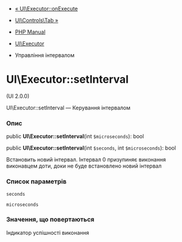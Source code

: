 - [« UI\Executor::onExecute](ui-executor.onexecute.md)
- [UI\Controls\Tab »](class.ui-controls-tab.md)

- [PHP Manual](index.md)
- [UI\Executor](class.ui-executor.md)
- Управління інтервалом

# UI\Executor::setInterval

(UI 2.0.0)

UI\Executor::setInterval — Керування інтервалом

### Опис

public **UI\Executor::setInterval**(int `$microseconds`): bool

public **UI\Executor::setInterval**(int `$seconds`, int
`$microseconds`): bool

Встановить новий інтервал. Інтервал 0 призупиняє виконання
виконавцем доти, доки не буде встановлено новий інтервал

### Список параметрів

`seconds`

`microseconds`

### Значення, що повертаються

Індикатор успішності виконання

